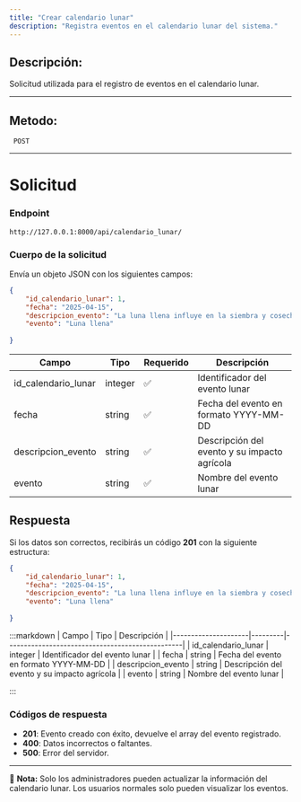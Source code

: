 ```yaml
---
title: "Crear calendario lunar"
description: "Registra eventos en el calendario lunar del sistema."
---
```


## Descripción:
Solicitud utilizada para el registro de eventos en el calendario lunar.

---

## Metodo: 
```
 POST
```
---

# **Solicitud**

### **Endpoint**
```
http://127.0.0.1:8000/api/calendario_lunar/
```

### **Cuerpo de la solicitud**
Envía un objeto JSON con los siguientes campos:

```json
{
    "id_calendario_lunar": 1,
    "fecha": "2025-04-15",
    "descripcion_evento": "La luna llena influye en la siembra y cosecha.",
    "evento": "Luna llena"
   
}
```

| Campo               | Tipo    | Requerido | Descripción                                     |
|---------------------|---------|-----------|-------------------------------------------------|
| id_calendario_lunar | integer | ✅        | Identificador del evento lunar                 |
| fecha              | string  | ✅        | Fecha del evento en formato YYYY-MM-DD         |
| descripcion_evento | string  | ✅        | Descripción del evento y su impacto agrícola   |
| evento             | string  | ✅        | Nombre del evento lunar                        |

## **Respuesta**

Si los datos son correctos, recibirás un código **201** con la siguiente estructura:

```json
{
    "id_calendario_lunar": 1,
    "fecha": "2025-04-15",
    "descripcion_evento": "La luna llena influye en la siembra y cosecha.",
    "evento": "Luna llena"
    
}
```

:::markdown
| Campo               | Tipo    | Descripción                                     |
|---------------------|---------|-------------------------------------------------|
| id_calendario_lunar | integer | Identificador del evento lunar                 |
| fecha              | string  | Fecha del evento en formato YYYY-MM-DD         |
| descripcion_evento | string  | Descripción del evento y su impacto agrícola   |
| evento             | string  | Nombre del evento lunar                        |

:::

### **Códigos de respuesta**
- **201**: Evento creado con éxito, devuelve el array del evento registrado.
- **400**: Datos incorrectos o faltantes.
- **500**: Error del servidor.

---

📄 **Nota:** Solo los administradores pueden actualizar la información del calendario lunar. Los usuarios normales solo pueden visualizar los eventos.

